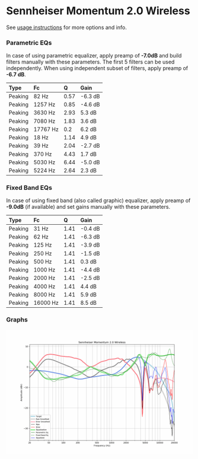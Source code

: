 # Sennheiser Momentum 2.0 Wireless
See [usage instructions](https://github.com/jaakkopasanen/AutoEq#usage) for more options and info.

### Parametric EQs
In case of using parametric equalizer, apply preamp of **-7.0dB** and build filters manually
with these parameters. The first 5 filters can be used independently.
When using independent subset of filters, apply preamp of **-6.7 dB**.

| Type    | Fc       |    Q | Gain    |
|:--------|:---------|:-----|:--------|
| Peaking | 82 Hz    | 0.57 | -6.3 dB |
| Peaking | 1257 Hz  | 0.85 | -4.6 dB |
| Peaking | 3630 Hz  | 2.93 | 5.3 dB  |
| Peaking | 7080 Hz  | 1.83 | 3.6 dB  |
| Peaking | 17767 Hz | 0.2  | 6.2 dB  |
| Peaking | 18 Hz    | 1.14 | 4.9 dB  |
| Peaking | 39 Hz    | 2.04 | -2.7 dB |
| Peaking | 370 Hz   | 4.43 | 1.7 dB  |
| Peaking | 5030 Hz  | 6.44 | -5.0 dB |
| Peaking | 5224 Hz  | 2.64 | 2.3 dB  |

### Fixed Band EQs
In case of using fixed band (also called graphic) equalizer, apply preamp of **-9.0dB**
(if available) and set gains manually with these parameters.

| Type    | Fc       |    Q | Gain    |
|:--------|:---------|:-----|:--------|
| Peaking | 31 Hz    | 1.41 | -0.4 dB |
| Peaking | 62 Hz    | 1.41 | -6.3 dB |
| Peaking | 125 Hz   | 1.41 | -3.9 dB |
| Peaking | 250 Hz   | 1.41 | -1.5 dB |
| Peaking | 500 Hz   | 1.41 | 0.3 dB  |
| Peaking | 1000 Hz  | 1.41 | -4.4 dB |
| Peaking | 2000 Hz  | 1.41 | -2.5 dB |
| Peaking | 4000 Hz  | 1.41 | 4.4 dB  |
| Peaking | 8000 Hz  | 1.41 | 5.9 dB  |
| Peaking | 16000 Hz | 1.41 | 8.5 dB  |

### Graphs
![](./Sennheiser%20Momentum%202.0%20Wireless.png)